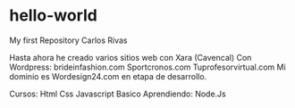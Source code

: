 # hello-world
My first Repository
Carlos Rivas

Hasta ahora he creado varios sitios web con Xara (Cavencal)
Con Wordpress: brideinfashion.com
Sportcronos.com
Tuprofesorvirtual.com
Mi dominio es Wordesign24.com en etapa de desarrollo.

Cursos: Html
        Css
        Javascript Basico
Aprendiendo:
        Node.Js
